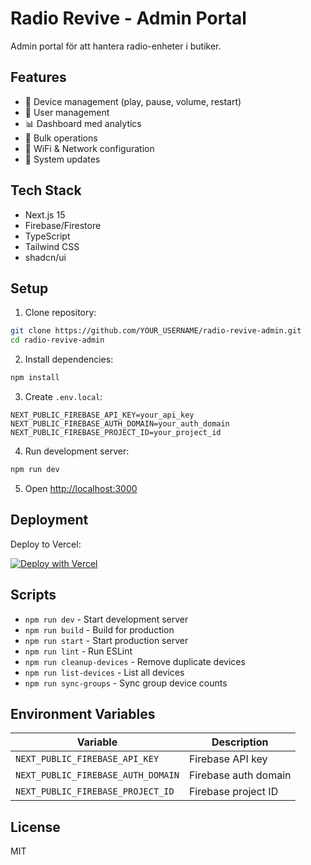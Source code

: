 # Radio Revive - Admin Portal

Admin portal för att hantera radio-enheter i butiker.

## Features

- 📱 Device management (play, pause, volume, restart)
- 👥 User management  
- 📊 Dashboard med analytics
- 🔄 Bulk operations
- 📡 WiFi & Network configuration
- 🔄 System updates

## Tech Stack

- Next.js 15
- Firebase/Firestore
- TypeScript
- Tailwind CSS
- shadcn/ui

## Setup

1. Clone repository:
```bash
git clone https://github.com/YOUR_USERNAME/radio-revive-admin.git
cd radio-revive-admin
```

2. Install dependencies:
```bash
npm install
```

3. Create `.env.local`:
```env
NEXT_PUBLIC_FIREBASE_API_KEY=your_api_key
NEXT_PUBLIC_FIREBASE_AUTH_DOMAIN=your_auth_domain
NEXT_PUBLIC_FIREBASE_PROJECT_ID=your_project_id
```

4. Run development server:
```bash
npm run dev
```

5. Open [http://localhost:3000](http://localhost:3000)

## Deployment

Deploy to Vercel:

[![Deploy with Vercel](https://vercel.com/button)](https://vercel.com/new/clone?repository-url=https://github.com/YOUR_USERNAME/radio-revive-admin)

## Scripts

- `npm run dev` - Start development server
- `npm run build` - Build for production
- `npm run start` - Start production server
- `npm run lint` - Run ESLint
- `npm run cleanup-devices` - Remove duplicate devices
- `npm run list-devices` - List all devices
- `npm run sync-groups` - Sync group device counts

## Environment Variables

| Variable | Description |
|----------|-------------|
| `NEXT_PUBLIC_FIREBASE_API_KEY` | Firebase API key |
| `NEXT_PUBLIC_FIREBASE_AUTH_DOMAIN` | Firebase auth domain |
| `NEXT_PUBLIC_FIREBASE_PROJECT_ID` | Firebase project ID |

## License

MIT
